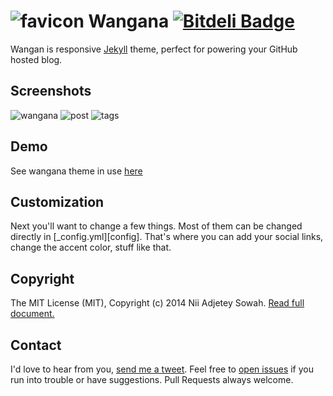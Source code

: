 ![favicon](https://raw.github.com/nadjetey/wangana/master/favicon.png) Wangana [![Bitdeli Badge](https://d2weczhvl823v0.cloudfront.net/nadjetey/wangana/trend.png)](https://bitdeli.com/free "Bitdeli Badge")
==============

Wangan is responsive [Jekyll](http://jekyllrb.com/) theme, perfect for powering your GitHub hosted blog.

## Screenshots
![wangana](https://raw.github.com/nadjetey/wangana/master/assets/images/wangana-big.png)
![post](https://raw.github.com/nadjetey/wangana/master/assets/images/wangana-post.png)
![tags](https://raw.github.com/nadjetey/wangana/master/assets/images/wangana-tags.png)

## Demo
See wangana theme in use [here](http://nadjetey.github.io)

## Customization

Next you'll want to change a few things. Most of them can be changed directly in
[_config.yml][config]. That's where you can add your social links, change the accent
color, stuff like that.

## Copyright
The MIT License (MIT), Copyright (c) 2014 Nii Adjetey Sowah. [Read full document.](LICENSE)

## Contact
I'd love to hear from you, [send me a tweet](https://twitter.com/_nadjetey). Feel free to [open issues](https://github.com/nadjetey/wangana/issues/new) if you run into trouble or have suggestions. Pull Requests always welcome.